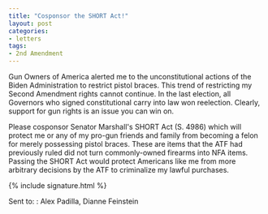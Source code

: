 ```yaml
---
title: "Cosponsor the SHORT Act!"
layout: post
categories:
- letters
tags:
- 2nd Amendment
---
```


Gun Owners of America alerted me to the unconstitutional actions of the Biden Administration to restrict pistol braces. This trend of restricting my Second Amendment rights cannot continue. In the last election, all Governors who signed constitutional carry into law won reelection. Clearly, support for gun rights is an issue you can win on.

Please cosponsor Senator Marshall's SHORT Act (S. 4986) which will protect me or any of my pro-gun friends and family from becoming a felon for merely possessing pistol braces. These are items that the ATF had previously ruled did not turn commonly-owned firearms into NFA items. Passing the SHORT Act would protect Americans like me from more arbitrary decisions by the ATF to criminalize my lawful purchases.

{% include signature.html %}

Sent to:
: Alex Padilla, Dianne Feinstein
